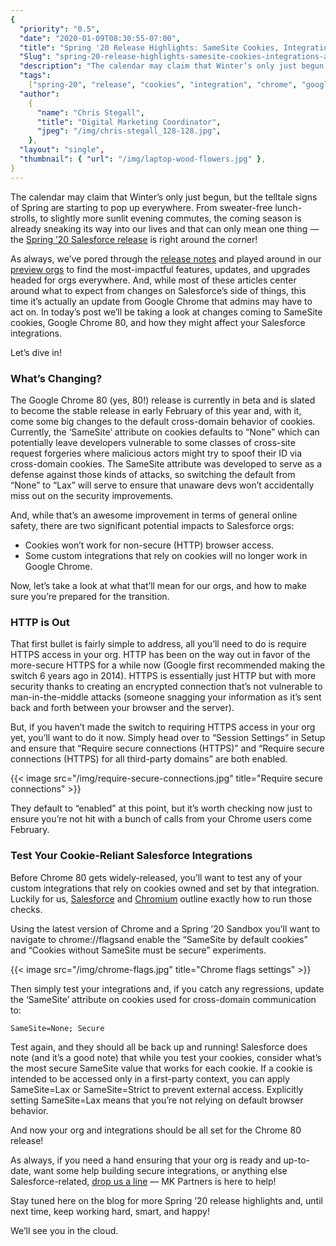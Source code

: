 ```yaml
---
{
  "priority": "0.5",
  "date": "2020-01-09T08:30:55-07:00",
  "title": "Spring '20 Release Highlights: SameSite Cookies, Integrations, and Preparing for Google Chrome 80",
  "Slug": "spring-20-release-highlights-samesite-cookies-integrations-and-preparing-for-google-chrome-80",
  "description": "The calendar may claim that Winter’s only just begun, but the telltale signs of Spring are starting to pop up everywhere. From sweater-free lunch-strolls...",
  "tags":
    ["spring-20", "release", "cookies", "integration", "chrome", "google"],
  "author":
    {
      "name": "Chris Stegall",
      "title": "Digital Marketing Coordinator",
      "jpeg": "/img/chris-stegall_128-128.jpg",
    },
  "layout": "single",
  "thumbnail": { "url": "/img/laptop-wood-flowers.jpg" },
}
---
```


The calendar may claim that Winter’s only just begun, but the telltale signs of Spring are starting to pop up everywhere. From sweater-free lunch-strolls, to slightly more sunlit evening commutes, the coming season is already sneaking its way into our lives and that can only mean one thing — the [Spring ’20 Salesforce release](https://www.salesforce.com/blog/2020/01/spring-20-release-preview.html) is right around the corner!

As always, we’ve pored through the [release notes](https://releasenotes.docs.salesforce.com/en-us/spring20/release-notes/salesforce_release_notes.htm) and played around in our [preview orgs](https://medium.com/creme-de-la-crm/new-release-test-drive-spring-20-sandbox-preview-ebc7801ee6bf) to find the most-impactful features, updates, and upgrades headed for orgs everywhere. And, while most of these articles center around what to expect from changes on Salesforce’s side of things, this time it’s actually an update from Google Chrome that admins may have to act on. In today’s post we’ll be taking a look at changes coming to SameSite cookies, Google Chrome 80, and how they might affect your Salesforce integrations.

Let’s dive in!

### What’s Changing?

The Google Chrome 80 (yes, 80!) release is currently in beta and is slated to become the stable release in early February of this year and, with it, come some big changes to the default cross-domain behavior of cookies. Currently, the ‘SameSite’ attribute on cookies defaults to “None” which can potentially leave developers vulnerable to some classes of cross-site request forgeries where malicious actors might try to spoof their ID via cross-domain cookies. The SameSite attribute was developed to serve as a defense against those kinds of attacks, so switching the default from “None” to “Lax” will serve to ensure that unaware devs won’t accidentally miss out on the security improvements.

And, while that’s an awesome improvement in terms of general online safety, there are two significant potential impacts to Salesforce orgs:

- Cookies won’t work for non-secure (HTTP) browser access.
- Some custom integrations that rely on cookies will no longer work in Google Chrome.

Now, let’s take a look at what that’ll mean for our orgs, and how to make sure you’re prepared for the transition.

### HTTP is Out

That first bullet is fairly simple to address, all you’ll need to do is require HTTPS access in your org. HTTP has been on the way out in favor of the more-secure HTTPS for a while now (Google first recommended making the switch 6 years ago in 2014). HTTPS is essentially just HTTP but with more security thanks to creating an encrypted connection that’s not vulnerable to man-in-the-middle attacks (someone snagging your information as it’s sent back and forth between your browser and the server).

But, if you haven’t made the switch to requiring HTTPS access in your org yet, you’ll want to do it now. Simply head over to “Session Settings” in Setup and ensure that “Require secure connections (HTTPS)” and “Require secure connections (HTTPS) for all third-party domains” are both enabled.

{{< image src="/img/require-secure-connections.jpg" title="Require secure connections" >}}

They default to “enabled” at this point, but it’s worth checking now just to ensure you’re not hit with a bunch of calls from your Chrome users come February.

### Test Your Cookie-Reliant Salesforce Integrations

Before Chrome 80 gets widely-released, you’ll want to test any of your custom integrations that rely on cookies owned and set by that integration. Luckily for us, [Salesforce](https://releasenotes.docs.salesforce.com/en-us/spring20/release-notes/rn_general_chrome_samesite.htm) and [Chromium](https://blog.chromium.org/2019/10/developers-get-ready-for-new.html) outline exactly how to run those checks.

Using the latest version of Chrome and a Spring ’20 Sandbox you’ll want to navigate to chrome://flagsand enable the “SameSite by default cookies” and “Cookies without SameSite must be secure” experiments.

{{< image src="/img/chrome-flags.jpg" title="Chrome flags settings" >}}

Then simply test your integrations and, if you catch any regressions, update the ‘SameSite’ attribute on cookies used for cross-domain communication to:

`SameSite=None; Secure`

Test again, and they should all be back up and running! Salesforce does note (and it’s a good note) that while you test your cookies, consider what’s the most secure SameSite value that works for each cookie. If a cookie is intended to be accessed only in a first-party context, you can apply SameSite=Lax or SameSite=Strict to prevent external access. Explicitly setting SameSite=Lax means that you’re not relying on default browser behavior.

And now your org and integrations should be all set for the Chrome 80 release!

As always, if you need a hand ensuring that your org is ready and up-to-date, want some help building secure integrations, or anything else Salesforce-related, [drop us a line](/contact) — MK Partners is here to help!

Stay tuned here on the blog for more Spring ’20 release highlights and, until next time, keep working hard, smart, and happy!

We’ll see you in the cloud.
